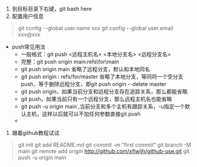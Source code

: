1. 到目标目录下右键，git bash here
1. 配置用户信息
>git config --global user.name xxx
>git config --global user.email xxx@xxx
* push常见用法
  * 一般格式：git push <远程主机名> <本地分支名> <远程分支名>
  * 完整：git push origin main:refs\for\main
  * git push origin main 省略了远程分支，默认和本地同名
  * git push origin : refs/for/master 省略了本地分支，等同将一个空分支push，等于删除远程分支，即git push origin --delete master
  * git push origin，如果当前分支和远程分支存在追踪关系，那么都能省略
  * git push，如果当前只有一个远程分支，那么远程主机名也能省略 
  * git push -u origin main ,当前分支和多个主机有跟踪关系，-u指定一个默认主机，这样以后就可以不加任何参数直接git push
  * 
1. 跟着github教程试试
>git init
>git add README.md
>git commit -m "first commit"
>git branch -M main
>git remote add origin http://github.com/xfjwljh/github-use.git
> git push -u origin main


